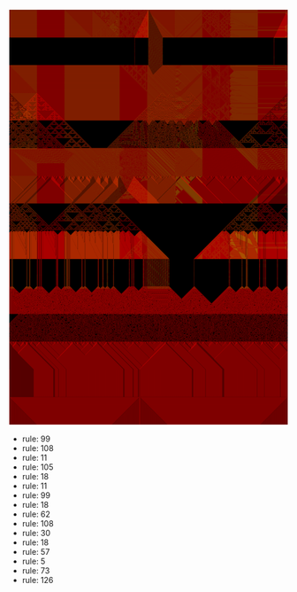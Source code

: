 ![photo](./output.png) 
 * rule: 99
* rule: 108
* rule: 11
* rule: 105
* rule: 18
* rule: 11
* rule: 99
* rule: 18
* rule: 62
* rule: 108
* rule: 30
* rule: 18
* rule: 57
* rule: 5
* rule: 73
* rule: 126
